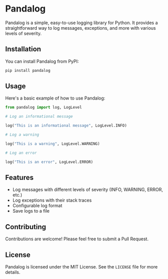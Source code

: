 # Pandalog

Pandalog is a simple, easy-to-use logging library for Python. It provides a straightforward way to log messages, exceptions, and more with various levels of severity.

## Installation

You can install Pandalog from PyPI:

```bash
pip install pandalog
```

## Usage

Here's a basic example of how to use Pandalog:

```python
from pandalog import log, LogLevel

# Log an informational message

log("This is an informational message", LogLevel.INFO)

# Log a warning

log("This is a warning", LogLevel.WARNING)

# Log an error

log("This is an error", LogLevel.ERROR)
```

## Features

- Log messages with different levels of severity (INFO, WARNING, ERROR, etc.)
- Log exceptions with their stack traces
- Configurable log format
- Save logs to a file

## Contributing

Contributions are welcome! Please feel free to submit a Pull Request.

## License

Pandalog is licensed under the MIT License. See the `LICENSE` file for more details.
